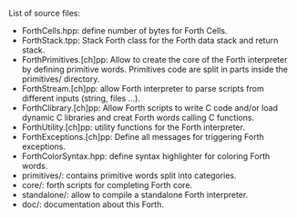 List of source files:
* ForthCells.hpp: define number of bytes for Forth Cells.
* ForthStack.tpp: Stack Forth class for the Forth data stack and return stack.
* ForthPrimitives.[ch]pp: Allow to create the core of the Forth interpreter by defining primitive words.
Primitives code are split in parts inside the primitives/ directory.
* ForthStream.[ch]pp: allow Forth interpreter to parse scripts from different inputs (string, files ...).
* ForthClibrary.[ch]pp: Allow Forth scripts to write C code and/or load dynamic C libraries and creat Forth words calling C functions.
* ForthUtility.[ch]pp: utility functions for the Forth interpreter.
* ForthExceptions.[ch]pp: Define all messages for triggering Forth exceptions.
* ForthColorSyntax.hpp: define syntax highlighter for coloring Forth words.
* primitives/: contains primitive words split into categories.
* core/: forth scripts for completing Forth core.
* standalone/: allow to compile a standalone Forth interpreter.
* doc/: documentation about this Forth.
